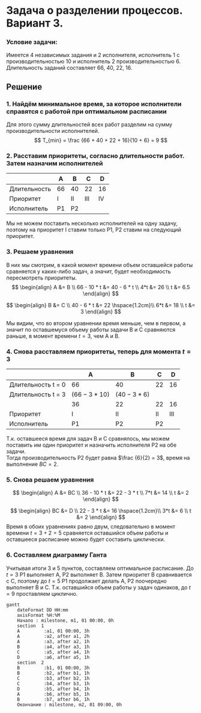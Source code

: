 # Задача о разделении процессов. Вариант 3.
### Условие задачи:
Имеется 4 независимых задания и 2 исполнителя, исполнитель 1 с производительностью 10 и исполнитель 2 производительностью 6. Длительность заданий составляет 66, 40, 22, 16.

## Решение
### 1. Найдём минимальное время, за которое исполнители справятся с работой при оптимальном расписании
Для этого сумму длительностей всех работ разделим на сумму производительности исполнителей.
$$  
T_{min} = \frac {66 + 40 + 22 + 16}{10 + 6} = 9
$$ 
### 2. Расставим приоритеты, согласно длительности работ. Затем назначим исполнителей


|              | A  | B  | C   | D  |
|--------------|----|----|-----|----|
| Длительность | 66 | 40 | 22  | 16 | 
| Приоритет    | I  | II | III | IV |
| Исполнитель  | P1 | P2 |     |    |

Мы не можем поставить несколько исполнителей на одну задачу, поэтому на приоритет I ставим только P1, P2 ставим на следующий приоритет.

### 3. Решаем уравнения
В них мы смотрим, в какой момент времени объем оставшейся работы сравняется у каких-либо задач, а значит, будет необходимость пересмотреть приоритеты.  
$$
\begin{align}
    A &= B \\
    66 - 10 * t &= 40 - 6 * t \\
    4*t &= 26 \\
    t &= 6.5
\end{align}
$$

$$
\begin{align}
    B &= C \\
    40 - 6 * t &= 22 \hspace{1.2cm}\\
    6*t &= 18 \\
    t &= 3
\end{align}
$$

Мы видим, что во втором уравнении время меньше, чем в первом, а значит по оставшемуся объему работы задачи B и C сравняются раньше, в момент времени $t = 3$, чем A и B.

### 4. Снова расставляем приоритеты, теперь для момента $t = 3$

|                    | A             | B            | C  | D   |
|--------------------|---------------|--------------|----|-----|
| Длительность t = 0 | 66            | 40           | 22 | 16  | 
| Длительность t = 3 | $(66 - 3*10)$ | $(40 - 3*6)$ |    |     |
|                    | 36            | 22           | 22 | 16  |
| Приоритет          | I             | II           | II | III |
| Исполнитель        | P1            | P2           | P2 |     |
Т.к. оставшееся время для задач B и C сравнялось, мы можем поставить им один приоритет и назначить исполнителя P2 на обе задачи.  
Тогда производительность P2 будет равна $\frac {6}{2} = 3$, время на выполнение $BC = 2$.  

### 5. Снова решаем уравнения
$$
\begin{align}
    A &= BC \\
    36 - 10 * t &= 22 - 3 * t \\
    7*t &= 14 \\
    t &= 2
\end{align}
$$

$$
\begin{align}
    BC &= D \\
    22 - 3 * t &= 16 \hspace{1.2cm}\\
    3*t &= 6 \\
    t &= 2
\end{align}
$$
Время в обоих уравнениях равно двум, следовательно в момент времени $t = 3+2 = 5$ сравняется оставшийся объем работы и оставшееся расписание можно будет составить циклически.
### 6. Составляем диаграмму Ганта
Учитывая итоги 3 и 5 пунктов, составляем оптимальное расписание. До $t = 3$ P1 выполняет A, P2 выполняет B. Затем приоритет B сравнивается с C, поэтому до $t = 5$ P1 продолжает делать A, P2 поочередно выполняет B и C. Т.к. оставшийся объем работы у задач одинаков, до $t = 9$ проставляем циклично.

```mermaid
gantt
    dateFormat DD HH:mm    
    axisFormat %H:%M
    Начало : milestone, m1, 01 00:00, 0h
    section  1
    A         :a1, 01 00:00, 3h
    A         :a2, after a1, 2h
    A         :a3, after a2, 1h
    B         :a4, after a3, 1h
    C         :a5, after a4, 1h
    D         :a6, after a5, 1h
    section  2
    B         :b1, 01 00:00, 3h
    B         :b2, after b1, 1h
    C         :b3, after b2, 1h
    C         :b4, after b3, 1h
    D         :b5, after b4, 1h
    A         :b6, after b5, 1h
    B         :b7, after b6, 1h
    Окончание : milestone, m2, 01 09:00, 0h


